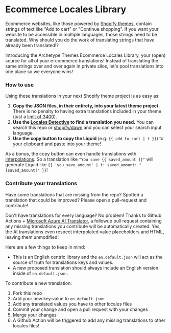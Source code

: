 # Ecommerce Locales Library

Ecommerce websites, like those powered by [Shopify themes](https://shopify.dev/docs/themes), contain strings of text like "Add to cart" or "Continue shopping". If you want your website to be accessible in multiple languages, those strings need to be translated. Why should you do the work of translating strings that have already been translated!?

Introducing the Archetype Themes Ecommerce Locales Library, your (open) source for all of your e-commerce translations! Instead of translating the same strings over and over again in private silos, let's pool translations into one place so we everyone wins!

### How to use

Using these translations in your next Shopify theme project is as easy as:

1. **Copy the JSON files, in their entirety, into your latest theme project.** There is no penalty to having extra translations included in your theme (just a [limit of 3400](https://shopify.dev/docs/themes/architecture/locales#requirements-and-limitations)).
2. **Use the [Locales Detective](https://archetype-themes.github.io/locales/) to find a translation you need.** You can search this repo or [shopify/dawn](https://github.com/Shopify/dawn) and you can select your search input language.
3. **Use the copy button to copy the Liquid** (e.g. `{{ add_to_cart | t }}`) to your clipboard and paste into your theme!

As a bonus, the copy button can even handle translations with [interpolations](https://shopify.dev/docs/themes/architecture/locales/storefront-locale-files#interpolation). So a translation like `"You save {{ saved_amount }}"` will generate Liquid like `{{ 'you_save_amount' | t: saved_amount: "[saved_amount]" }}`! 

### Contribute your translations

Have some translations that are missing from the repo? Spotted a translation that could be improved? Please open a pull-request and contribute!

Don't have translations for every language? No problem! Thanks to Github Actions + [Microsoft Azure AI Translator](https://azure.microsoft.com/en-us/products/ai-services/ai-translator), a followup pull request containing any missing translations you contribute will be automatically created. Yes, the AI translations even respect interpolated value placeholders and HTML, leaving them unmodified!

Here are a few things to keep in mind:

- This is an English centric library and the `en.default.json` will act as the source of truth for translations keys and values.
- A new proposed translation should always include an English version inside of `en.default.json`.

To contribute a new translation:

1. Fork this repo
2. Add your new key:value to `en.default.json`
3. Add any translated values you have to other locales files
4. Commit your change and open a pull request with your changes
5. Merge your changes
6. A Github Action will be triggered to add any missing translations to other locales files!
